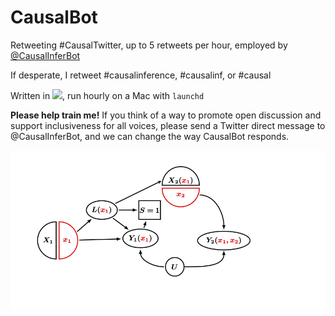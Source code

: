 # CausalBot
Retweeting #CausalTwitter, up to 5 retweets per hour, employed by [@CausalInferBot](https://twitter.com/CausalInferBot)

If desperate, I retweet #causalinference, #causalinf, or #causal

Written in <img src="https://julialang.org/assets/infra/logo.svg" width="50"/>,  run hourly on a Mac with `launchd`

**Please help train me!**
If you think of a way to promote open discussion and support inclusiveness for all voices, please send a Twitter direct message to @CausalInferBot, and we can change the way CausalBot responds.

![](swig_banner.jpg)